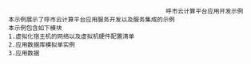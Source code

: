                                                 呼市云计算平台应用开发示例
    本示例展示了呼市云计算平台应用服务开发以及服务集成的示例
    本示例包含如下模块
    1.虚拟化宿主机的网络以及虚拟机硬件配置清单
    2.应用数据库模拟单实例
    3.应用数据